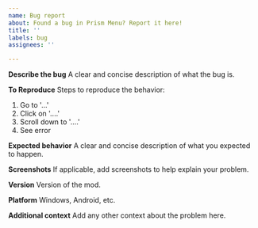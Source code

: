 ```yaml
---
name: Bug report
about: Found a bug in Prism Menu? Report it here!
title: ''
labels: bug
assignees: ''

---
```


**Describe the bug**
A clear and concise description of what the bug is.

**To Reproduce**
Steps to reproduce the behavior:
1. Go to '...'
2. Click on '....'
3. Scroll down to '....'
4. See error

**Expected behavior**
A clear and concise description of what you expected to happen.

**Screenshots**
If applicable, add screenshots to help explain your problem.

**Version**
Version of the mod.

**Platform**
Windows, Android, etc.

**Additional context**
Add any other context about the problem here.
